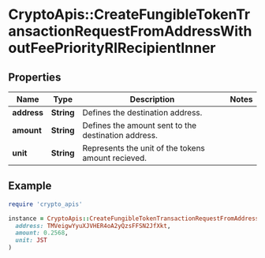 # CryptoApis::CreateFungibleTokenTransactionRequestFromAddressWithoutFeePriorityRIRecipientInner

## Properties

| Name | Type | Description | Notes |
| ---- | ---- | ----------- | ----- |
| **address** | **String** | Defines the destination address. |  |
| **amount** | **String** | Defines the amount sent to the destination address. |  |
| **unit** | **String** | Represents the unit of the tokens amount recieved. |  |

## Example

```ruby
require 'crypto_apis'

instance = CryptoApis::CreateFungibleTokenTransactionRequestFromAddressWithoutFeePriorityRIRecipientInner.new(
  address: TMVeigwYyuXJVHER4oA2yQzsFFSN2JfXkt,
  amount: 0.2568,
  unit: JST
)
```

